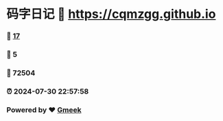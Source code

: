 # 码字日记 :link: https://cqmzgg.github.io 
### :page_facing_up: [17](https://cqmzgg.github.io/tag.html) 
### :speech_balloon: 5 
### :hibiscus: 72504 
### :alarm_clock: 2024-07-30 22:57:58 
### Powered by :heart: [Gmeek](https://github.com/Meekdai/Gmeek)
